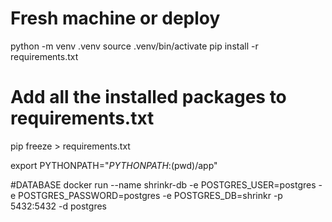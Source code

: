 # Fresh machine or deploy
python -m venv .venv
source .venv/bin/activate
pip install -r requirements.txt
# Add all the installed packages to requirements.txt
pip freeze > requirements.txt

export PYTHONPATH="${PYTHONPATH}:$(pwd)/app"

#DATABASE
docker run --name shrinkr-db -e POSTGRES_USER=postgres -e POSTGRES_PASSWORD=postgres -e POSTGRES_DB=shrinkr -p 5432:5432 -d postgres